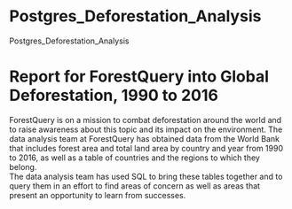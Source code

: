 # Postgres_Deforestation_Analysis
Postgres_Deforestation_Analysis

# Report for ForestQuery into Global Deforestation, 1990 to 2016 

ForestQuery is on a mission to combat deforestation around the world and to raise awareness about this topic and its impact on the environment. The data analysis team at ForestQuery has obtained data from the World Bank that includes forest area and total land area by country and year from 1990 to 2016, as well as a table of countries and the regions to which they belong.
</br>
The data analysis team has used SQL to bring these tables together and to query them in an effort to find areas of concern as well as areas that present an opportunity to learn from successes.

